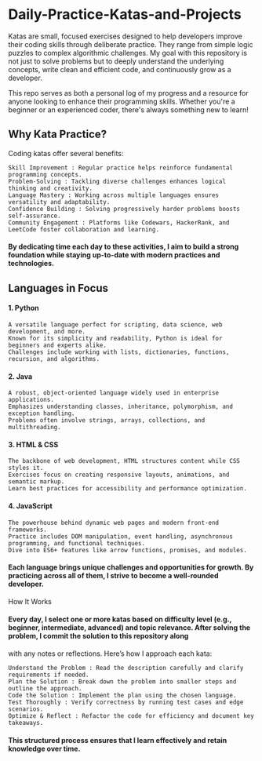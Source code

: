 # Daily-Practice-Katas-and-Projects 

Katas are small, focused exercises designed to help developers improve their coding skills through deliberate practice. They range from simple logic puzzles to complex algorithmic challenges. My goal with
this repository is not just to solve problems but to deeply understand the underlying concepts, write clean and efficient code, and continuously grow as a developer. 

This repo serves as both a personal log of my progress and a resource for anyone looking to enhance their programming skills. Whether you're a beginner or an experienced coder, there's always something new
to learn! 

## Why Kata Practice? 

Coding katas offer several benefits: 

    Skill Improvement : Regular practice helps reinforce fundamental programming concepts.
    Problem-Solving : Tackling diverse challenges enhances logical thinking and creativity.
    Language Mastery : Working across multiple languages ensures versatility and adaptability.
    Confidence Building : Solving progressively harder problems boosts self-assurance.
    Community Engagement : Platforms like Codewars, HackerRank, and LeetCode foster collaboration and learning.
     

#### By dedicating time each day to these activities, I aim to build a strong foundation while staying up-to-date with modern practices and technologies. 

## Languages in Focus 
#### 1. Python  

    A versatile language perfect for scripting, data science, web development, and more.
    Known for its simplicity and readability, Python is ideal for beginners and experts alike.
    Challenges include working with lists, dictionaries, functions, recursion, and algorithms.
     

#### 2. Java  

    A robust, object-oriented language widely used in enterprise applications.
    Emphasizes understanding classes, inheritance, polymorphism, and exception handling.
    Problems often involve strings, arrays, collections, and multithreading.
     

#### 3. HTML & CSS  

    The backbone of web development, HTML structures content while CSS styles it.
    Exercises focus on creating responsive layouts, animations, and semantic markup.
    Learn best practices for accessibility and performance optimization.
     

#### 4. JavaScript  

    The powerhouse behind dynamic web pages and modern front-end frameworks.
    Practice includes DOM manipulation, event handling, asynchronous programming, and functional techniques.
    Dive into ES6+ features like arrow functions, promises, and modules.
     

#### Each language brings unique challenges and opportunities for growth. By practicing across all of them, I strive to become a well-rounded developer. 
How It Works 

#### Every day, I select one or more katas based on difficulty level (e.g., beginner, intermediate, advanced) and topic relevance. After solving the problem, I commit the solution to this repository along
with any notes or reflections. Here’s how I approach each kata: 

    Understand the Problem : Read the description carefully and clarify requirements if needed.
    Plan the Solution : Break down the problem into smaller steps and outline the approach.
    Code the Solution : Implement the plan using the chosen language.
    Test Thoroughly : Verify correctness by running test cases and edge scenarios.
    Optimize & Reflect : Refactor the code for efficiency and document key takeaways.
     

#### This structured process ensures that I learn effectively and retain knowledge over time. 
